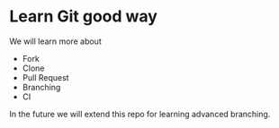 # Learn Git good way

We will learn more about
* Fork
* Clone
* Pull Request
* Branching
* CI

In the future we will extend this repo for learning advanced branching.